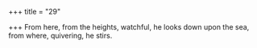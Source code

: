 +++
title = "29"

+++
From here, from the heights, watchful, he looks down upon the sea, from where, quivering, he stirs.